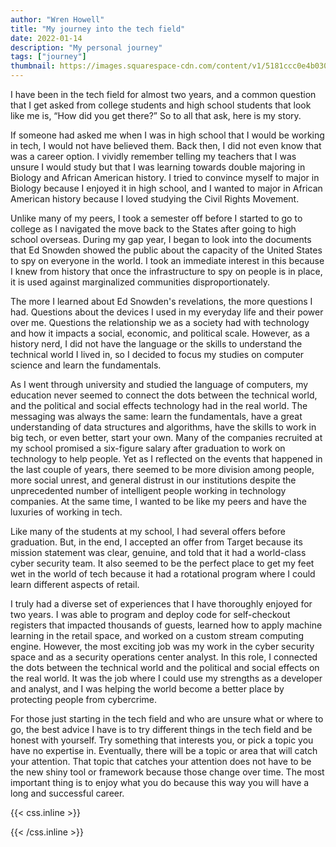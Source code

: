 ```yaml
---
author: "Wren Howell"
title: "My journey into the tech field"
date: 2022-01-14
description: "My personal journey"
tags: ["journey"]
thumbnail: https://images.squarespace-cdn.com/content/v1/5181ccc0e4b03000ce6fc3e7/1509205023955-3HPFAPFHPE61JJV24MTH/What+Is+A+Buyers+Journey.jpeg?format=1500w
---
```


 
 
 
I have been in the tech field for almost two years, and a common question that I get asked from college students and high school students that look like me is, “How did you get there?” So to all that ask, here is my story.
 
If someone had asked me when I was in high school that I would be working in tech, I would not have believed them. Back then, I did not even know that was a career option. I vividly remember telling my teachers that I was unsure I would study but that I was learning towards double majoring in Biology and African American history. I tried to convince myself to major in Biology because I enjoyed it in high school, and I wanted to major in African American history because I loved studying the Civil Rights Movement.

Unlike many of my peers, I took a semester off before I started to go to college as I navigated the move back to the States after going to high school overseas. During my gap year, I began to look into the documents that Ed Snowden showed the public about the capacity of the United States to spy on everyone in the world. I took an immediate interest in this because I knew from history that once the infrastructure to spy on people is in place, it is used against marginalized communities disproportionately.

The more I learned about Ed Snowden's revelations, the more questions I had. Questions about the devices I used in my everyday life and their power over me. Questions the relationship we as a society had with technology and how it impacts a social, economic, and political scale. However, as a history nerd, I did not have the language or the skills to understand the technical world I lived in, so I decided to focus my studies on computer science and learn the fundamentals.
    
As I went through university and studied the language of computers, my education never seemed to connect the dots between the technical world, and the political and social effects technology had in the real world. The messaging was always the same: learn the fundamentals, have a great understanding of data structures and algorithms, have the skills to work in big tech, or even better, start your own. Many of the companies recruited at my school promised a six-figure salary after graduation to work on technology to help people. Yet as I reflected on the events that happened in the last couple of years, there seemed to be more division among people, more social unrest, and general distrust in our institutions despite the unprecedented number of intelligent people working in technology companies. At the same time, I wanted to be like my peers and have the luxuries of working in tech.

Like many of the students at my school, I had several offers before graduation. But, in the end, I accepted an offer from Target because its mission statement was clear, genuine, and told that it had a world-class cyber security team. It also seemed to be the perfect place to get my feet wet in the world of tech because it had a rotational program where I could learn different aspects of retail.

I truly had a diverse set of experiences that I have thoroughly enjoyed for two years. I was able to program and deploy code for self-checkout registers that impacted thousands of guests, learned how to apply machine learning in the retail space, and worked on a custom stream computing engine. However, the most exciting job was my work in the cyber security space and as a security operations center analyst. In this role, I connected the dots between the technical world and the political and social effects on the real world. It was the job where I could use my strengths as a developer and analyst, and I was helping the world become a better place by protecting people from cybercrime. 

For those just starting in the tech field and who are unsure what or where to go, the best advice I have is to try different things in the tech field and be honest with yourself.  Try something that interests you, or pick a topic you have no expertise in.  Eventually, there will be a topic or area that will catch your attention. That topic that catches your attention does not have to be the new shiny tool or framework because those change over time. The most important thing is to enjoy what you do because this way you will have a long and successful career. 






{{< css.inline >}}

<style>
.emojify {
	font-family: Apple Color Emoji, Segoe UI Emoji, NotoColorEmoji, Segoe UI Symbol, Android Emoji, EmojiSymbols;
	font-size: 2rem;
	vertical-align: middle;
}
@media screen and (max-width:650px) {
  .nowrap {
    display: block;
    margin: 25px 0;
  }
}
</style>

{{< /css.inline >}}
